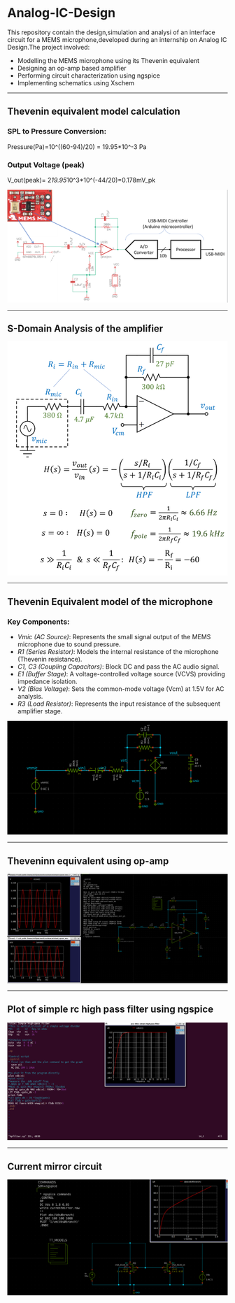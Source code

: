# Analog-IC-Design
This repository contain the design,simulation and analysi of an interface circuit for a MEMS microphone,developed during an internship on Analog IC Design.The project involved:

* Modelling the MEMS microphone using its Thevenin equivalent
* Designing an op-amp based amplifier
* Performing circuit characterization using ngspice
* Implementing schematics using Xschem
***
## Thevenin equivalent model calculation
### SPL to Pressure Conversion:
  Pressure(Pa)=10^((60-94)/20) = 19.95*10^-3 Pa
### Output Voltage (peak)
V_out(peak)= 2*19.95*10^3*10^(-44/20)=0.178mV_pk


![Schematic](https://github.com/nirlipta05/Analog-IC-Design/blob/main/Screenshot%202025-08-01%20183249.png?raw=true)
***
## S-Domain Analysis of the amplifier
![Schematic](https://github.com/nirlipta05/Analog-IC-Design/blob/main/Fig-d2-1-mic-analysis.png?raw=true)
***
## Thevenin Equivalent model of the microphone
### Key Components:
- *Vmic (AC Source)*: Represents the small signal output of the MEMS microphone due to sound pressure.
- *R1 (Series Resistor)*: Models the internal resistance of the microphone (Thevenin resistance).
- *C1, C3 (Coupling Capacitors)*: Block DC and pass the AC audio signal.
- *E1 (Buffer Stage)*: A voltage-controlled voltage source (VCVS) providing impedance isolation.
- *V2 (Bias Voltage)*: Sets the common-mode voltage (Vcm) at 1.5V for AC analysis.
- *R3 (Load Resistor)*: Represents the input resistance of the subsequent amplifier stage.

![Schematic](https://github.com/nirlipta05/Analog-IC-Design/blob/main/Screenshot%202025-08-01%20202907.png?raw=true)
***
## Theveninn equivalent using op-amp
![schematic](https://github.com/nirlipta05/Analog-IC-Design/blob/main/Screenshot%202025-08-01%20210735.png?raw=true)
***
## Plot of simple rc high pass filter using ngspice
![schematic](https://github.com/nirlipta05/Analog-IC-Design/blob/main/Screenshot%202025-08-01%20222050.png?raw=true)
***
## Current mirror circuit
![schematic](https://github.com/nirlipta05/Analog-IC-Design/blob/main/Screenshot%202025-08-01%20234532.png?raw=true)
